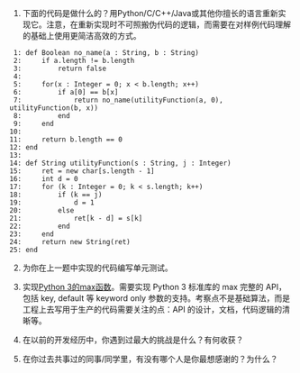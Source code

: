 1. 下面的代码是做什么的？用Python/C/C++/Java或其他你擅长的语言重新实现它。注意，在重新实现时不可照搬伪代码的逻辑，而需要在对样例代码理解的基础上使用更简洁高效的方式。

```
 1: def Boolean no_name(a : String, b : String)
 2:     if a.length != b.length
 3:         return false
 4:
 5:     for(x : Integer = 0; x < b.length; x++)
 6:         if a[0] == b[x]
 7:             return no_name(utilityFunction(a, 0), utilityFunction(b, x))
 8:         end
 9:     end
10:
11:     return b.length == 0
12: end
13:
14: def String utilityFunction(s : String, j : Integer)
15:     ret = new char[s.length - 1]
16:     int d = 0
17:     for (k : Integer = 0; k < s.length; k++)
18:         if (k == j)
19:             d = 1
20:         else
21:             ret[k - d] = s[k]
22:         end
23:     end
24:     return new String(ret)
25: end
```

2. 为你在上一题中实现的代码编写单元测试。

3. 实现[Python 3的max函数](https://docs.python.org/3/library/functions.html#max)。需要实现 Python 3 标准库的 max 完整的 API，包括 key, default 等 keyword only 参数的支持。考察点不是基础算法，而是工程上去写用于生产的代码需要关注的点：API 的设计，文档，代码逻辑的清晰等。

4. 在以前的开发经历中，你遇到过最大的挑战是什么？有何收获？

5. 在你过去共事过的同事/同学里，有没有哪个人是你最想感谢的？为什么？
